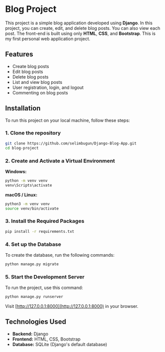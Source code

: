 # Blog Project

This project is a simple blog application developed using **Django**. In this project, you can create, edit, and delete blog posts. You can also view each post. The front-end is built using only **HTML**, **CSS**, and **Bootstrap**. This is my first personal web application project.

## Features

- Create blog posts
- Edit blog posts
- Delete blog posts
- List and view blog posts
- User registration, login, and logout
- Commenting on blog posts

## Installation

To run this project on your local machine, follow these steps:

### 1. Clone the repository

```bash
git clone https://github.com/selimbugun/Django-Blog-App.git
cd blog-project
```

### 2. Create and Activate a Virtual Environment

**Windows:**

```bash
python -m venv venv
venv\Scripts\activate
```

**macOS / Linux:**

```bash
python3 -m venv venv
source venv/bin/activate
```

### 3. Install the Required Packages

```bash
pip install -r requirements.txt
```

### 4. Set up the Database

To create the database, run the following commands:

```bash
python manage.py migrate
```

### 5. Start the Development Server

To run the project, use this command:

```bash
python manage.py runserver
```

Visit [http://127.0.0.1:8000](http://127.0.0.1:8000) in your browser.

## Technologies Used

- **Backend:** Django
- **Frontend:** HTML, CSS, Bootstrap
- **Database:** SQLite (Django's default database)
